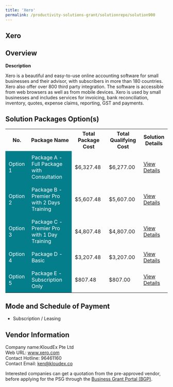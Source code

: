 ```yaml
---
title: 'Xero'
permalink: /productivity-solutions-grant/solutionrepo/solution900
---
```


## Xero

## Overview

**Description**

Xero is a beautiful and easy-to-use online accounting software for small businesses and their advisor, with subscribers in more than 180 countries. Xero also offer over 800 third party integration. The software is accessible from web browsers as well as from mobile devices. Xero is used by small businesses and includes services for invoicing, bank reconciliation, inventory, quotes, expense claims, reporting, GST and payments.

## Solution Packages Option(s)

<table>
<tr>
<th><b>No.</b></th>
<th><b>Package Name</b></th>
<th><b>Total Package Cost</b></th>
<th><b>Total Qualifying Cost</b></th>
<th><b>Solution Details</b></th>
</tr>
<tr>
<td style='padding: 10px; background-color: #037E8A; color: #FFFFFF;'>Option 1</td>
<td style='padding: 10px; background-color: #037E8A; color: #FFFFFF;'>Package A - Full Package with Consultation</td>
<td style='padding: 10px;'>$6,327.48</td>
<td style='padding: 10px;'>$6,277.00</td>
<td style='padding: 10px;'><a href='/images/psg/KloudEx_Desensitised_Annex_3_Part_1.pdf' target='_blank'>View Details</a></td>
</tr>
<tr>
<td style='padding: 10px; background-color: #037E8A; color: #FFFFFF;'>Option 2</td>
<td style='padding: 10px; background-color: #037E8A; color: #FFFFFF;'>Package B - Premier Pro with 2 Days Training</td>
<td style='padding: 10px;'>$5,607.48</td>
<td style='padding: 10px;'>$5,607.00</td>
<td style='padding: 10px;'><a href='/images/psg/KloudEx_Desensitised_Annex_3_Part_2.pdf' target='_blank'>View Details</a></td>
</tr>
<tr>
<td style='padding: 10px; background-color: #037E8A; color: #FFFFFF;'>Option 3</td>
<td style='padding: 10px; background-color: #037E8A; color: #FFFFFF;'>Package C - Premier Pro with 1 Day Training</td>
<td style='padding: 10px;'>$4,807.48</td>
<td style='padding: 10px;'>$4,807.00</td>
<td style='padding: 10px;'><a href='/images/psg/KloudEx_Desensitised_Annex_3_Part_3.pdf' target='_blank'>View Details</a></td>
</tr>
<tr>
<td style='padding: 10px; background-color: #037E8A; color: #FFFFFF;'>Option 4</td>
<td style='padding: 10px; background-color: #037E8A; color: #FFFFFF;'>Package D - Basic</td>
<td style='padding: 10px;'>$3,207.48</td>
<td style='padding: 10px;'>$3,207.00</td>
<td style='padding: 10px;'><a href='/images/psg/KloudEx_Desensitised_Annex_3_Part_4.pdf' target='_blank'>View Details</a></td>
</tr>
<tr>
<td style='padding: 10px; background-color: #037E8A; color: #FFFFFF;'>Option 5</td>
<td style='padding: 10px; background-color: #037E8A; color: #FFFFFF;'>Package E - Subscription Only</td>
<td style='padding: 10px;'>$807.48</td>
<td style='padding: 10px;'>$807.00</td>
<td style='padding: 10px;'><a href='/images/psg/KloudEx_Desensitised_Annex_3_Part_5.pdf' target='_blank'>View Details</a></td>
</tr>
</table>

## Mode and Schedule of Payment

 - Subscription / Leasing

## Vendor Information

 Company name:KloudEx Pte Ltd<br>Web URL: www.xero.com <br>Contact Hotline: 96461160 <br>Contact Email: ken@kloudex.co 

Interested companies can get a quotation from the pre-approved vendor, before applying for the PSG through the <a href='https://www.businessgrants.gov.sg/' target='_blank' rel='noopener'>Business Grant Portal (BGP)</a>.

<script src="/jquery/resize-tables.js"></script>
